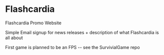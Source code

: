 # Flashcardia
Flashcardia Promo Website

Simple Email signup for news releases + description of what Flashcardia is all about

First game is planned to be an FPS -- see the SurvivialGame repo
